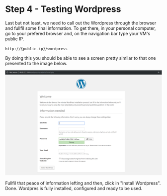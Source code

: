 # Step 4 - Testing Wordpress

Last but not least, we need to call out the Wordpress through the browser and fullfil some final information. To get there, in your personal computer, go to your prefered browser and, on the navigation bar type your VM's public IP.

   <code>http://{public-ip}/wordpress</code>

By doing this you should be able to see a screen pretty similar to that one presented to the image below.

<img src="https://raw.githubusercontent.com/AzureForEducation/demo-wordpressvm/master/images/wordpress-vm-final-configuration.PNG" />

Fullfil that peace of information lefting and then, click in "Install Wordpress". Done. Wordpres is fully installed, configured and ready to be used.